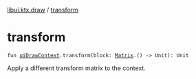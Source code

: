 [libui.ktx.draw](index.md) / [transform](./transform.md)

# transform

`fun `[`uiDrawContext`](../libui/ui-draw-context.md)`.transform(block: `[`Matrix`](-matrix/index.md)`.() -> Unit): Unit`

Apply a different transform matrix to the context.

